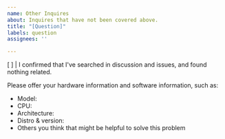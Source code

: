 ```yaml
---
name: Other Inquires
about: Inquires that have not been covered above.
title: "[Question]"
labels: question
assignees: ''

---
```


[ ] | I confirmed that I've searched in discussion and issues, and found nothing related.

Please offer your hardware information and software information, such as:
- Model:
- CPU:
- Architecture:
- Distro & version:
- Others you think that might be helpful to solve this problem
